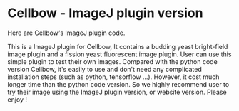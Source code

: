# Cellbow - ImageJ plugin version
Here are Cellbow's ImageJ plugin code.

This is a ImageJ plugin for Cellbow, It contains a budding yeast bright-field image plugin and a fission yeast fluorescent image plugin. User can use this simple plugin to test their own images. Compared with the python code version Cellbow, it's easily to use and don't need any complicated installation steps (such as python, tensorflow ...). However, it cost much longer time than the python code version. So we highly recommend user to try their image using the ImageJ plugin version, or website version. Please enjoy !
